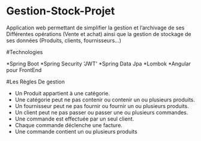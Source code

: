 # Gestion-Stock-Projet
Application web  permettant de simplifier la gestion et l’archivage de ses Différentes opérations (Vente et achat) ainsi que la gestion de stockage de ses données (Produits, clients, fournisseurs…)

#Technologies

*Spring Boot
*Spring Security 'JWT'
*Spring Data Jpa
*Lombok
*Angular pour FrontEnd



#Les Règles De gestion

*	Un Produit appartient à une catégorie. 
*	Une catégorie peut ne pas contenir ou contenir un ou plusieurs produits. 
*	 Un fournisseur peut ne pas fournir ou fournir un ou plusieurs produits. 
*	Un client peut ne pas passer ou passer une ou plusieurs commandes. 
*	Une commande est effectuée par un seul client. 
*	 Chaque commande déclenche une facture. 
*	Une commande contient un ou plusieurs produits
